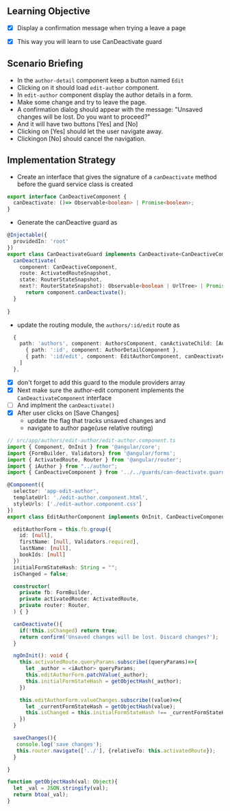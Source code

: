 ## Learning Objective
- [x] Display a confirmation message when trying a leave a page
- [x] This way you will learn to use CanDeactivate guard


## Scenario Briefing
- In the `author-detail` component keep a button named `Edit`
- Clicking on it should load `edit-author` component.
- In `edit-author` component display the author details in a form.
- Make some change and try to leave the page.
- A confirmation dialog should appear with the message: "Unsaved changes will be lost. Do you want to proceed?"
- And it will have two buttons [Yes] and [No]
- Clicking on [Yes] should let the user navigate away.
- Clickingon [No] should cancel the navigation.

## Implementation Strategy
- Create an interface that gives the signature of a `canDeactivate` method before the guard service class is created
```ts
export interface CanDeactiveComponent {
  canDeactivate: ()=> Observable<boolean> | Promise<boolean>;
}
```
- Generate the canDeactive guard as
```ts
@Injectable({
  providedIn: 'root'
})
export class CanDeactivateGuard implements CanDeactivate<CanDeactiveComponent> {
  canDeactivate(
    component: CanDeactiveComponent,
    route: ActivatedRouteSnapshot,
    state: RouterStateSnapshot,
    next?: RouterStateSnapshot): Observable<boolean | UrlTree> | Promise<boolean | UrlTree> | boolean | UrlTree {
      return component.canDeactivate();
  }
  
}
```
- update the routing module, the `authors/:id/edit` route as
```ts
  {
    path: 'authors', component: AuthorsComponent, canActivateChild: [AuthGuard], children: [
      { path: ':id', component: AuthorDetailComponent },
      { path: ':id/edit', component: EditAuthorComponent, canDeactivate: [CanDeactivateGuard] },
    ]
  },
```
- [x] don't forget to add this guard to the module providers array
- [x] Next make sure the author-edit component implements the `CanDeactivateComponent` interface
- [ ] And implment the `canDeactivate()`
- [x] After user clicks on [Save Changes]
  - update the flag that tracks unsaved changes and
  - navigate to author page(use relative routing)

```ts
// src/app/authors/edit-author/edit-author.component.ts
import { Component, OnInit } from '@angular/core';
import {FormBuilder, Validators} from '@angular/forms';
import { ActivatedRoute, Router } from '@angular/router';
import { iAuthor } from "../author";
import { CanDeactiveComponent } from '../../guards/can-deactivate.guard'

@Component({
  selector: 'app-edit-author',
  templateUrl: './edit-author.component.html',
  styleUrls: ['./edit-author.component.css']
})
export class EditAuthorComponent implements OnInit, CanDeactiveComponent {

  editAuthorForm = this.fb.group({
    id: [null],
    firstName: [null, Validators.required],
    lastName: [null],
    bookIds: [null]
  })
  initialFormStateHash: String = "";
  isChanged = false;

  constructor(
    private fb: FormBuilder, 
    private activatedRoute: ActivatedRoute,
    private router: Router,
  ) { }

  canDeactivate(){
    if(!this.isChanged) return true;
    return confirm('Unsaved changes will be lost. Discard changes?');
  }

  ngOnInit(): void {
    this.activatedRoute.queryParams.subscribe((queryParams)=>{
      let _author = <iAuthor> queryParams;
      this.editAuthorForm.patchValue(_author);
      this.initialFormStateHash = getObjectHash(_author);
    })

    this.editAuthorForm.valueChanges.subscribe((value)=>{
      let _currentFormStateHash = getObjectHash(value);
      this.isChanged = this.initialFormStateHash !== _currentFormStateHash;
    })
  }

  saveChanges(){
   console.log('save changes'); 
   this.router.navigate(['../'], {relativeTo: this.activatedRoute});
  }

}

function getObjectHash(val: Object){
  let _val = JSON.stringify(val);
  return btoa(_val);
}
````
